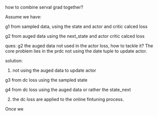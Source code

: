 how to combine serval grad together?

Assume we have:

g1 from sampled data, using the state and actor and critic calced loss

g2 from auged data using the next_state and actor critic calced loss

ques: g2 the auged data not used in the actor loss, how to tackle it? The core problem lies in the prdc not using the date tuple to update actor.

solution:

1. not using the auged data to update actor

g3 from dc loss using the sampled state

g4 from dc loss using the auged data or rather the state_next

2. the dc loss are applied to the online fintuning process.

Once we 